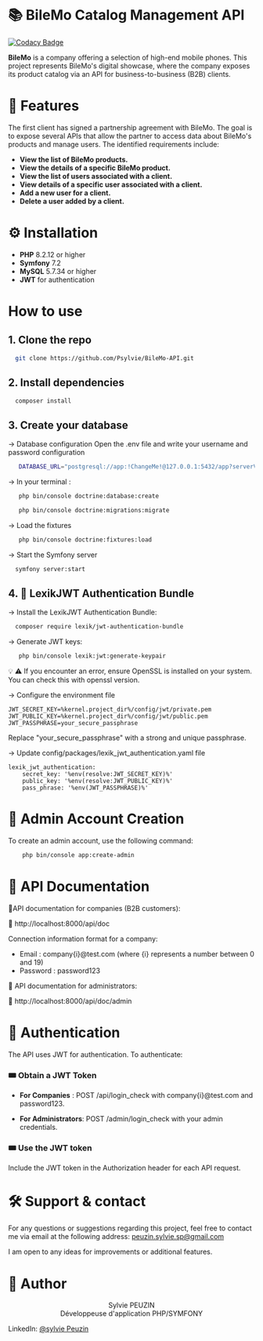 # 📚 BileMo Catalog Management API

[![Codacy Badge](https://api.codacy.com/project/badge/Grade/54a84bbc07b446149545dad9d2a39f2a)](https://app.codacy.com/gh/Psylvie/BileMo-API?utm_source=github.com&utm_medium=referral&utm_content=Psylvie/BileMo-API&utm_campaign=Badge_Grade)

**BileMo** is a company offering a selection of high-end mobile phones. This project represents BileMo's digital showcase, where the company exposes its product catalog via an API for business-to-business (B2B) clients.

# 📱 Features
The first client has signed a partnership agreement with BileMo. The goal is to expose several APIs that allow the partner to access data about BileMo's products and manage users. The identified requirements include:

- **View the list of BileMo products.**
- **View the details of a specific BileMo product.**
- **View the list of users associated with a client.**
- **View details of a specific user associated with a client.**
- **Add a new user for a client.**
- **Delete a user added by a client.**

# ⚙️ Installation
- **PHP**  8.2.12 or higher
- **Symfony** 7.2
- **MySQL** 5.7.34 or higher
- **JWT** for authentication

# How to use
## 1.  Clone the repo ##
``` bash
  git clone https://github.com/Psylvie/BileMo-API.git
```

## 2. Install dependencies ##
``` bash
  composer install
```
## 3.  Create your database ##
-> Database configuration Open the .env file and write your username and password configuration
 ``` bash
    DATABASE_URL="postgresql://app:!ChangeMe!@127.0.0.1:5432/app?serverVersion=16&charset=utf8"
 ```
-> In your terminal :
  ``` bash
     php bin/console doctrine:database:create
 ```

``` bash
   php bin/console doctrine:migrations:migrate
   ```

-> Load the fixtures
   ``` bash
      php bin/console doctrine:fixtures:load 
   ```
-> Start the Symfony server

   ``` bash
     symfony server:start
   ```
## 4.  🔐 LexikJWT Authentication Bundle ##
-> Install the  LexikJWT Authentication Bundle:
  ``` bash
    composer require lexik/jwt-authentication-bundle
 ```
-> Generate JWT keys:
``` bash
   php bin/console lexik:jwt:generate-keypair
 ```

💡 ⚠️ If you encounter an error, ensure OpenSSL is installed on your system. You can check this with openssl version.

-> Configure the environment file

    JWT_SECRET_KEY=%kernel.project_dir%/config/jwt/private.pem
    JWT_PUBLIC_KEY=%kernel.project_dir%/config/jwt/public.pem
    JWT_PASSPHRASE=your_secure_passphrase

Replace "your_secure_passphrase" with a strong and unique passphrase.

-> Update config/packages/lexik_jwt_authentication.yaml file


    lexik_jwt_authentication:
        secret_key: '%env(resolve:JWT_SECRET_KEY)%'
        public_key: '%env(resolve:JWT_PUBLIC_KEY)%'
        pass_phrase: '%env(JWT_PASSPHRASE)%'
              


# 🔑 Admin Account Creation #
To create an admin account, use the following command:
``` bash
    php bin/console app:create-admin
``` 
# 📃 API Documentation #

📌API documentation for companies (B2B customers):

🔗   http://localhost:8000/api/doc

Connection information format for a company:
- Email : company{i}@test.com  (where {i} represents a number between 0 and 19)
- Password : password123

📌 API documentation for administrators:

🔗   http://localhost:8000/api/doc/admin


# 👤 Authentication  #
The API uses JWT for authentication. To authenticate:

###  🎟️ Obtain a JWT Token ###

- **For Companies** : POST /api/login_check with company{i}@test.com and password123.

- **For Administrators**: POST /admin/login_check with your admin credentials.


### 🎟️ Use the JWT token ###

Include the JWT token in the Authorization header for each API request.


# 🛠️ Support & contact
For any questions or suggestions regarding this project, feel free to contact me via email at the following address: peuzin.sylvie.sp@gmail.com

I am open to any ideas for improvements or additional features.

# 🙇 Author #
<p text align= center> Sylvie PEUZIN  
<br> Développeuse d'application PHP/SYMFONY  


LinkedIn: [@sylvie Peuzin](https://www.linkedin.com/in/sylvie-peuzin/) </p>